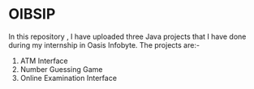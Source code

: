 # OIBSIP
In this repository , I have uploaded three Java projects that I have done during my internship in Oasis Infobyte. 
The projects are:-
1. ATM Interface   
2. Number Guessing Game   
3. Online Examination Interface
